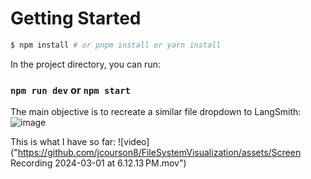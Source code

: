 # Getting Started
```bash
$ npm install # or pnpm install or yarn install
```

In the project directory, you can run:

### `npm run dev` or `npm start`

The main objective is to recreate a similar file dropdown to LangSmith:
![image](https://github.com/jcourson8/FileSystemVisualization/assets/80439017/325a607f-8052-424c-af6e-3f0ae7d52cb3)

This is what I have so far:
![video]("https://github.com/jcourson8/FileSystemVisualization/assets/Screen Recording 2024-03-01 at 6.12.13 PM.mov")
